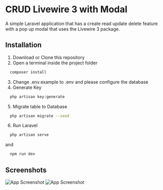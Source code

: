 # CRUD Livewire 3 with Modal

A simple Laravel application that has a create read update delete feature with a pop up modal that uses the Livewire 3 package.

## Installation

1. Download or Clone this repository
2. Open a terminal inside the project folder

```bash
  composer install
```

3. Change .env.example to .env and please configure the database
4. Generate Key

```bash
  php artisan key:generate
```

5. Migrate table to Database

```bash
  php artisan migrate --seed
```

6. Run Laravel

```bash
  php artisan serve
```

and

```bash
  npm run dev
```

## Screenshots

![App Screenshot](https://i.ibb.co.com/PGqnYgs/Students-Data.png)
![App Screenshot](https://i.ibb.co.com/yhDW2BR/Students-Data-modal.png)
